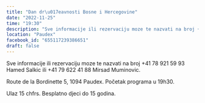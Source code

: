 ```yaml
---
title: "Dan dr\u017eavnosti Bosne i Hercegovine"
date: "2022-11-25"
time: "19:30"
description: "Sve informacije ili rezervaciju moze te nazvati na broj +41 78 921 59 93 Hamed Salkic ili +41 79 622 41 88 Mirsad Muminovic.\n\nRoute de la Bordinette 5, 1094 Paudex.\nPo\u010detak programa u 19h30.\n\nUlaz 15 chfrs. Besplatno djeci do 15 godina."
location: "Paudex"
facebook_id: "655117239386651"
draft: false
---
```


Sve informacije ili rezervaciju moze te nazvati na broj +41 78 921 59 93 Hamed Salkic ili +41 79 622 41 88 Mirsad Muminovic.

Route de la Bordinette 5, 1094 Paudex.
Početak programa u 19h30.

Ulaz 15 chfrs. Besplatno djeci do 15 godina.